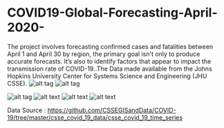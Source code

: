 # COVID19-Global-Forecasting-April-2020-
The project involves forecasting confirmed cases and fatalities between April 1 and April 30 by region, the primary goal isn't only to produce accurate forecasts. It’s also to identify factors that appear to impact the transmission rate of COVID-19..The Data made available from the Johns Hopkins University Center for Systems Science and Engineering (JHU CSSE).
![alt tag](https://www.kaggleusercontent.com/kf/31056846/eyJhbGciOiJkaXIiLCJlbmMiOiJBMTI4Q0JDLUhTMjU2In0..KyGO93hv95FANTkZRix9gA.7zi7pAOqq4poGB95fYUsQk8kCPECGgKP-7d_oBBMf9bUlm1IAn-L45Uldred_yOJmHmvHkZDJsydvqDwujAMfQANLQmEOiiGUr3c5TTPevLVvb9ul-FZmtO4F4j_HHOZ1JafpXqJKvgVgzx-EcR0JyJR8U5DQRwFEDnLuADXDTHNc01H_svJFQqE-4NhzPpbEgNCqLQI32A2XMLV2HmRrdghp3nLJQoR8Ul_WDL-Q8XnZ3uP8sxdb8uUaIQ5fivXBpj0mqzslfnxnG2YFp15krIAvTaOKXoHAEf5Eb4sdv6c2TWV5KEliXoCYkQTvYOI9I65OKEsbdYyVPPmhgw0slFoVQbd953wq3H3shucIONZy2YR8gdYGQprFiSC1fzh8rdFkcyTouKDxG3TJmCvixySPLcDCLxEOZW3aKe6_BTzt8X6XthX7DRje-9NaKnGgODF7fkNLzIZ_bkMrZPNdeIovdZcd7BbJEqwVaEyaZTYm6q9rc3zXYq2JlBhp3dI2pUWPtjEjUUTHiKYQ_bDzQMJTzxM3L_vcforMkCgFZRVcIXafewU0D61o9s-nhsvIR_ovaqQozTwHtIAIqaSZ6cuOVWSYdSfqf12b6-sGR5zgqzPTImo64p1CcFYRXtxRYYqOdU7yR96q4wE3cNMYhdjZVuLlLV02JnprvjKT7M._nhZBZ5jACe-CAQ5atfsgw/__results___files/__results___8_1.png "ConfirmedCases")
![alt tag](https://www.kaggleusercontent.com/kf/31056846/eyJhbGciOiJkaXIiLCJlbmMiOiJBMTI4Q0JDLUhTMjU2In0..KyGO93hv95FANTkZRix9gA.7zi7pAOqq4poGB95fYUsQk8kCPECGgKP-7d_oBBMf9bUlm1IAn-L45Uldred_yOJmHmvHkZDJsydvqDwujAMfQANLQmEOiiGUr3c5TTPevLVvb9ul-FZmtO4F4j_HHOZ1JafpXqJKvgVgzx-EcR0JyJR8U5DQRwFEDnLuADXDTHNc01H_svJFQqE-4NhzPpbEgNCqLQI32A2XMLV2HmRrdghp3nLJQoR8Ul_WDL-Q8XnZ3uP8sxdb8uUaIQ5fivXBpj0mqzslfnxnG2YFp15krIAvTaOKXoHAEf5Eb4sdv6c2TWV5KEliXoCYkQTvYOI9I65OKEsbdYyVPPmhgw0slFoVQbd953wq3H3shucIONZy2YR8gdYGQprFiSC1fzh8rdFkcyTouKDxG3TJmCvixySPLcDCLxEOZW3aKe6_BTzt8X6XthX7DRje-9NaKnGgODF7fkNLzIZ_bkMrZPNdeIovdZcd7BbJEqwVaEyaZTYm6q9rc3zXYq2JlBhp3dI2pUWPtjEjUUTHiKYQ_bDzQMJTzxM3L_vcforMkCgFZRVcIXafewU0D61o9s-nhsvIR_ovaqQozTwHtIAIqaSZ6cuOVWSYdSfqf12b6-sGR5zgqzPTImo64p1CcFYRXtxRYYqOdU7yR96q4wE3cNMYhdjZVuLlLV02JnprvjKT7M._nhZBZ5jACe-CAQ5atfsgw/__results___files/__results___9_1.png "Fatalities")

![alt tag](https://www.kaggleusercontent.com/kf/31056846/eyJhbGciOiJkaXIiLCJlbmMiOiJBMTI4Q0JDLUhTMjU2In0..KyGO93hv95FANTkZRix9gA.7zi7pAOqq4poGB95fYUsQk8kCPECGgKP-7d_oBBMf9bUlm1IAn-L45Uldred_yOJmHmvHkZDJsydvqDwujAMfQANLQmEOiiGUr3c5TTPevLVvb9ul-FZmtO4F4j_HHOZ1JafpXqJKvgVgzx-EcR0JyJR8U5DQRwFEDnLuADXDTHNc01H_svJFQqE-4NhzPpbEgNCqLQI32A2XMLV2HmRrdghp3nLJQoR8Ul_WDL-Q8XnZ3uP8sxdb8uUaIQ5fivXBpj0mqzslfnxnG2YFp15krIAvTaOKXoHAEf5Eb4sdv6c2TWV5KEliXoCYkQTvYOI9I65OKEsbdYyVPPmhgw0slFoVQbd953wq3H3shucIONZy2YR8gdYGQprFiSC1fzh8rdFkcyTouKDxG3TJmCvixySPLcDCLxEOZW3aKe6_BTzt8X6XthX7DRje-9NaKnGgODF7fkNLzIZ_bkMrZPNdeIovdZcd7BbJEqwVaEyaZTYm6q9rc3zXYq2JlBhp3dI2pUWPtjEjUUTHiKYQ_bDzQMJTzxM3L_vcforMkCgFZRVcIXafewU0D61o9s-nhsvIR_ovaqQozTwHtIAIqaSZ6cuOVWSYdSfqf12b6-sGR5zgqzPTImo64p1CcFYRXtxRYYqOdU7yR96q4wE3cNMYhdjZVuLlLV02JnprvjKT7M._nhZBZ5jACe-CAQ5atfsgw/__results___files/__results___21_1.png "Description goes here")
![alt text](https://www.kaggleusercontent.com/kf/31056846/eyJhbGciOiJkaXIiLCJlbmMiOiJBMTI4Q0JDLUhTMjU2In0..KyGO93hv95FANTkZRix9gA.7zi7pAOqq4poGB95fYUsQk8kCPECGgKP-7d_oBBMf9bUlm1IAn-L45Uldred_yOJmHmvHkZDJsydvqDwujAMfQANLQmEOiiGUr3c5TTPevLVvb9ul-FZmtO4F4j_HHOZ1JafpXqJKvgVgzx-EcR0JyJR8U5DQRwFEDnLuADXDTHNc01H_svJFQqE-4NhzPpbEgNCqLQI32A2XMLV2HmRrdghp3nLJQoR8Ul_WDL-Q8XnZ3uP8sxdb8uUaIQ5fivXBpj0mqzslfnxnG2YFp15krIAvTaOKXoHAEf5Eb4sdv6c2TWV5KEliXoCYkQTvYOI9I65OKEsbdYyVPPmhgw0slFoVQbd953wq3H3shucIONZy2YR8gdYGQprFiSC1fzh8rdFkcyTouKDxG3TJmCvixySPLcDCLxEOZW3aKe6_BTzt8X6XthX7DRje-9NaKnGgODF7fkNLzIZ_bkMrZPNdeIovdZcd7BbJEqwVaEyaZTYm6q9rc3zXYq2JlBhp3dI2pUWPtjEjUUTHiKYQ_bDzQMJTzxM3L_vcforMkCgFZRVcIXafewU0D61o9s-nhsvIR_ovaqQozTwHtIAIqaSZ6cuOVWSYdSfqf12b6-sGR5zgqzPTImo64p1CcFYRXtxRYYqOdU7yR96q4wE3cNMYhdjZVuLlLV02JnprvjKT7M._nhZBZ5jACe-CAQ5atfsgw/__results___files/__results___22_1.png "Description goes here")
![alt text](https://www.kaggleusercontent.com/kf/31061997/eyJhbGciOiJkaXIiLCJlbmMiOiJBMTI4Q0JDLUhTMjU2In0..ESUjO-fD_5POZa4ThayTlg.84h7llElIP4KMWOQEOtKc6l_We2SIkPEWUYT_JhzrkqxNJ22d2F50tXKZatfAjN76zhCc28A7Cm7NeQ1enYTkfl-pOM-xkP0stJshVviF5ESXvHIezekUrRWTCgvZ00tfeywdNp3MTHRe7GpdSsGpWddl3imTYzQM8TP0hzEgDjUwjhdYUBUvNbKWUWt3_aEtTDp_BriVAcM0inM0Ep4ZGOPs8F4cTb3NenAIAK0P_vn7cBiabGTR7Cp61tzYVEeszd1UxlxR4E9dEXnPmmaO6DAArwm-B1nikMN7Jfr211c2ftd3xvg2H6k3-dLhs_a44Wa2ZV1UbXwj0eZGJtBRZe7gdi1S8mzGefpbiIy_Wajzxik5fwLGHHjqQkOYdPLvvS6e0ekWmtn_liYA-Uyy2iS5KLCjkrGipAmYnpckyHcScyK2QidRFRBV0qkSSxsy1bv8X4rMZnUWMdQq6nqsWgsJ4dd8eZwQss5doTGruTc2vd7U2d4vy27PKNPLg58fafExSaBrwUuExxXPDCYNMGJFSYRuQ9eacU_4ra8SLvdQUzmYQSdcpgT1qMXeF_mvgytEjkHwoDdXj-TpYzppezlk7WwSH4p_SNsUYHkPbr3xSzSvRVq-UPyTNBHiH3Dic-NIxIZCqWNOOlmqArGMEG70ImSfxGYRFG1dNotw4w.YBYdOYVPvHDLuFvyOl_jJw/__results___files/__results___24_1.png "Description goes here")
![alt text](https://www.kaggleusercontent.com/kf/31061997/eyJhbGciOiJkaXIiLCJlbmMiOiJBMTI4Q0JDLUhTMjU2In0..ESUjO-fD_5POZa4ThayTlg.84h7llElIP4KMWOQEOtKc6l_We2SIkPEWUYT_JhzrkqxNJ22d2F50tXKZatfAjN76zhCc28A7Cm7NeQ1enYTkfl-pOM-xkP0stJshVviF5ESXvHIezekUrRWTCgvZ00tfeywdNp3MTHRe7GpdSsGpWddl3imTYzQM8TP0hzEgDjUwjhdYUBUvNbKWUWt3_aEtTDp_BriVAcM0inM0Ep4ZGOPs8F4cTb3NenAIAK0P_vn7cBiabGTR7Cp61tzYVEeszd1UxlxR4E9dEXnPmmaO6DAArwm-B1nikMN7Jfr211c2ftd3xvg2H6k3-dLhs_a44Wa2ZV1UbXwj0eZGJtBRZe7gdi1S8mzGefpbiIy_Wajzxik5fwLGHHjqQkOYdPLvvS6e0ekWmtn_liYA-Uyy2iS5KLCjkrGipAmYnpckyHcScyK2QidRFRBV0qkSSxsy1bv8X4rMZnUWMdQq6nqsWgsJ4dd8eZwQss5doTGruTc2vd7U2d4vy27PKNPLg58fafExSaBrwUuExxXPDCYNMGJFSYRuQ9eacU_4ra8SLvdQUzmYQSdcpgT1qMXeF_mvgytEjkHwoDdXj-TpYzppezlk7WwSH4p_SNsUYHkPbr3xSzSvRVq-UPyTNBHiH3Dic-NIxIZCqWNOOlmqArGMEG70ImSfxGYRFG1dNotw4w.YBYdOYVPvHDLuFvyOl_jJw/__results___files/__results___25_1.png "Description goes here")

Data Source : https://github.com/CSSEGISandData/COVID-19/tree/master/csse_covid_19_data/csse_covid_19_time_series
